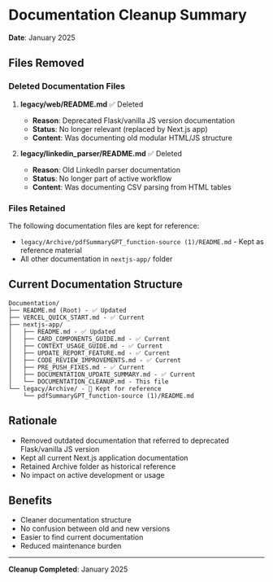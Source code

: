 # Documentation Cleanup Summary

**Date**: January 2025

## Files Removed

### Deleted Documentation Files

1. **legacy/web/README.md** ✅ Deleted
   - **Reason**: Deprecated Flask/vanilla JS version documentation
   - **Status**: No longer relevant (replaced by Next.js app)
   - **Content**: Was documenting old modular HTML/JS structure

2. **legacy/linkedin_parser/README.md** ✅ Deleted
   - **Reason**: Old LinkedIn parser documentation
   - **Status**: No longer part of active workflow
   - **Content**: Was documenting CSV parsing from HTML tables

### Files Retained

The following documentation files are kept for reference:
- `legacy/Archive/pdfSummaryGPT_function-source (1)/README.md` - Kept as reference material
- All other documentation in `nextjs-app/` folder

## Current Documentation Structure

```
Documentation/
├── README.md (Root) - ✅ Updated
├── VERCEL_QUICK_START.md - ✅ Current
├── nextjs-app/
│   ├── README.md - ✅ Updated
│   ├── CARD_COMPONENTS_GUIDE.md - ✅ Current
│   ├── CONTEXT_USAGE_GUIDE.md - ✅ Current
│   ├── UPDATE_REPORT_FEATURE.md - ✅ Current
│   ├── CODE_REVIEW_IMPROVEMENTS.md - ✅ Current
│   ├── PRE_PUSH_FIXES.md - ✅ Current
│   ├── DOCUMENTATION_UPDATE_SUMMARY.md - ✅ Current
│   └── DOCUMENTATION_CLEANUP.md - This file
└── legacy/Archive/ - 📁 Kept for reference
    └── pdfSummaryGPT_function-source (1)/README.md
```

## Rationale

- Removed outdated documentation that referred to deprecated Flask/vanilla JS version
- Kept all current Next.js application documentation
- Retained Archive folder as historical reference
- No impact on active development or usage

## Benefits

- Cleaner documentation structure
- No confusion between old and new versions
- Easier to find current documentation
- Reduced maintenance burden

---

**Cleanup Completed**: January 2025
